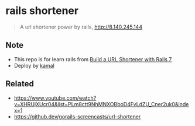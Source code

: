 # rails shortener

> A url shortener power by rails, <http://8.140.245.144>

## Note

- This repo is for learn rails from [Build a URL Shortener with Rails 7](https://gorails.com/series/build-a-url-shortener-with-rails-7)
- Deploy by [kamal](https://kamal-deploy.org/)

## Related

- <https://www.youtube.com/watch?v=XHRUjXUcr04&list=PLm8ctt9NhMNXOBboD4FvLdZU_Cner2uk0&index=1>
- <https://github.dev/gorails-screencasts/url-shortener>
